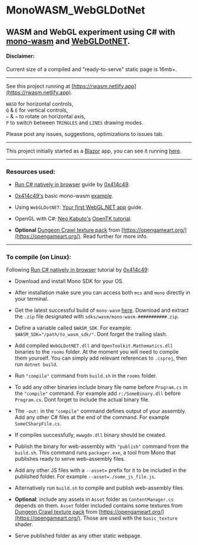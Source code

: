 # MonoWASM_WebGLDotNet
 
## WASM and WebGL experiment using C# with [mono-wasm](https://www.mono-project.com/news/2018/01/16/mono-static-webassembly-compilation/ "mono-wasm") and [WebGLDotNET](https://github.com/WaveEngine/WebGL.NET "WebGLDotNET").



#### Disclaimer:

Current size of a compiled and "ready-to-serve" static page is 16mb+.

***

See this project running at [https://rwasm.netlify.app](https://rwasm.netlify.app).

`WASD` for horizontal controls,  
`Q` & `E` for vertical controls,  
`←` & `→` to rotate on horizontal axis,  
`P` to switch between `TRINGLES` and `LINES` drawing modes.


Please post any issues, suggestions, optimizations to issues tab.

***

This project initially started as a [Blazor](https://dotnet.microsoft.com/apps/aspnet/web-apps/blazor) app, you can see it running [here](https://dwasm.netlify.app).

***

### Resources used:

* [Run C# natively in browser](https://itnext.io/run-c-natively-in-the-browser-through-the-web-assembly-via-mono-wasm-60f3d55dd05a) guide by [0x414c49](https://github.com/0x414c49).

* [0x414c49's](https://github.com/0x414c49) basic mono-wasm [example](https://github.com/0x414c49/mono-wasm-example).

* Using `WebGLDotNET`: [Your first WebGL.NET app](https://geeks.ms/xamarinteam/2019/08/28/your-first-webgldotnet-app/) guide.

* OpenGL with C#: [Neo Kabuto's](https://neokabuto.blogspot.com/) [OpenTK tutorial](https://neokabuto.blogspot.com/p/tutorials.html).

* __Optional__ [Dungeon Crawl texture pack](https://opengameart.org/content/dungeon-crawl-32x32-tiles-supplemental) from [https://opengameart.org/](https://opengameart.org/). Read further for more info.

***

### To compile (on Linux):

Following [Run C# natively in browser](https://itnext.io/run-c-natively-in-the-browser-through-the-web-assembly-via-mono-wasm-60f3d55dd05a "Run C# natively in browser") tutorial by [0x414c49](https://github.com/0x414c49):

* Download and install Mono SDK for your OS.

* After installation make sure you can access both `mcs` and `mono` directly in your terminal.

* Get the latest successful build of `mono-wasm` [here](https://jenkins.mono-project.com/job/test-mono-mainline-wasm/label=ubuntu-1804-amd64/lastSuccessfulBuild/Azure/). Download and extract the `.zip` file designated with `sdks/wasm/mono-wasm-###########.zip`.

* Define a variable called `$WASM_SDK`. For example: `$WASM_SDK="/path/to_wasm_sdk/"`. Dont forget the trailing slash.

* Add compiled `WebGLDotNET.dll` and `OpenToolkit.Mathematics.dll` binaries to the `rooms` folder. At the moment you will need to compile them yourself. You can simply add relevant references to `.csproj`, then run `dotnet build`.

* Run `"compile"` command from `build.sh` in the `rooms` folder.

* To add any other binaries include binary file name before `Program.cs` in the `"compile"` command. For example add `r:/SomeBinary.dll` before `Program.cs`. Dont forget to include the actual binary file.

* The `-out:` in the `"compile"` command defines output of your assembly. Add any other C# files at the end of the command. For example `SomeCSharpFile.cs`.

* If compiles successfully, `mwwgdn.dll` binary should be created.

* Publish the binary for web-assembly with `"publish"` command from the `build.sh`. This command runs `packager.exe`, a tool from Mono that publishes ready to serve web-assembly files.

* Add any other JS files with a `--asset=` prefix for it to be included in the published folder. For example `--asset=./some_js_file.js`.

* Alternatively run `build.sh` to compile and publish web-assembly files.

* __Optional__: include any assets in `Asset` folder as `ContentManager.cs` depends on them. `Asset` folder included contains some textures from [Dungeon Crawl texture pack](https://opengameart.org/content/dungeon-crawl-32x32-tiles-supplemental) from [https://opengameart.org/](https://opengameart.org/). Those are used with the `basic_texture` shader.

* Serve published folder as any other static webpage.
